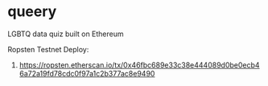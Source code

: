 # queery
LGBTQ data quiz built on Ethereum

Ropsten Testnet Deploy:
1. https://ropsten.etherscan.io/tx/0x46fbc689e33c38e444089d0be0ecb46a72a19fd78cdc0f97a1c2b377ac8e9490
